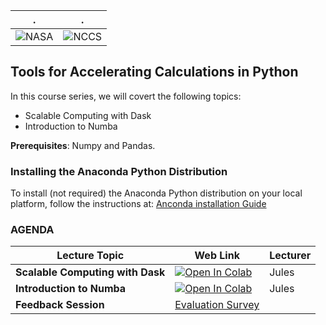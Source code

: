 | . | . |
| - | - |
| ![NASA](http://www.nasa.gov/sites/all/themes/custom/nasatwo/images/nasa-logo.svg) | ![NCCS](https://www.nccs.nasa.gov/sites/default/files/NCCS_Logo_0.png) |

## Tools for Accelerating Calculations in Python

In this course series, we will covert the following topics:

- Scalable Computing with Dask
- Introduction to Numba

**Prerequisites**: Numpy and Pandas.

### Installing the Anaconda Python Distribution

To install (not required) the Anaconda Python distribution on your local platform, follow the instructions at: [Anconda installation Guide](https://docs.continuum.io/anaconda/install/)

<!---
### Accessing the SMCE Plaform

To log in to the NASA Center for Climate Simulation (NCCS) Science Data Managed Cloud Environment (SMCE), click on the link:
 
[https://astg.mysmce.com](https://astg.mysmce.com)

It is assumed that you have already provided your gmail userid.
The system will ask you to provide your gmail password or give you automatic access if you are already logged in into gmail (through your browser).

--->

### AGENDA


| Lecture Topic | Web Link | Lecturer |
|---------------|------------------|----------|
| **Scalable Computing with Dask**  | [![Open In Colab](https://colab.research.google.com/assets/colab-badge.svg)](https://colab.research.google.com/github/astg606/py_materials/blob/master/dask/introduction_dask.ipynb) | Jules |
| **Introduction to Numba**  | [![Open In Colab](https://colab.research.google.com/assets/colab-badge.svg)](https://colab.research.google.com/github/astg606/py_materials/blob/master/numba/introduction_numba.ipynb) | Jules |
| **Feedback Session** |  <a href="https://www.surveymonkey.com/r/223CBKZ"> Evaluation Survey </a> | |
